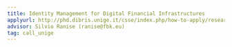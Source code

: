 ```yaml
---
title: Identity Management for Digital Financial Infrastructures  
applyurl: http://phd.dibris.unige.it/csse/index.php/how-to-apply/research-projects
advisor: Silvio Ranise (ranise@fbk.eu)
tag: call_unige
---
```


